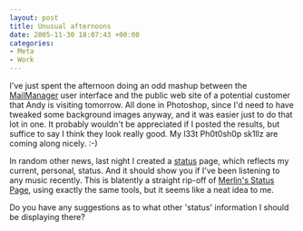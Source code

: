```yaml
---
layout: post
title: Unusual afternoons
date: 2005-11-30 18:07:43 +00:00
categories:
- Meta
- Work
---
```

I've just spent the afternoon doing an odd mashup between the [MailManager](http://www.logicalware.com/) user interface and the public web site of a potential customer that Andy is visiting tomorrow.  All done in Photoshop, since I'd need to have tweaked some background images anyway, and it was easier just to do that lot in one.  It probably wouldn't be appreciated if I posted the results, but suffice to say I think they look really good.  My l33t Ph0t0sh0p sk1llz are coming along nicely. :-)

In random other news, last night I created a [status](http://woss.name/status/) page, which reflects my current, personal, status.  And it should show you if I've been listening to any music recently.  This is blatently a straight rip-off of [Merlin's Status Page](http://www.43folders.com/status/), using exactly the same tools, but it seems like a neat idea to me.

Do you have any suggestions as to what other 'status' information I should be displaying there?
